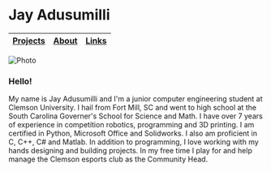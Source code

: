 # Jay Adusumilli


| [Projects](projects.md)| [About](about.md) | [Links](links.md) |
| :--- | :--- | :--- |


![Photo](https://i.ibb.co/TYTNnyT/small.jpg)

### Hello!
My name is Jay Adusumilli and I'm a junior computer engineering student at Clemson University. I hail from Fort Mill, SC and went to high school at the South Carolina Governer's School for Science and Math. I have over 7 years of experience in competition robotics, programming and 3D printing. I am certified in Python, Microsoft Office and Solidworks. I also am proficient in C, C++, C# and Matlab. In addition to programming, I love working with my hands designing and building projects. In my free time I play for and help manage the Clemson esports club as the Community Head. 

